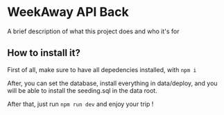 
# WeekAway API Back

A brief description of what this project does and who it's for


## How to install it?

First of all, make sure to have all depedencies installed, with ```npm i```

After, you can set the database, install everything in data/deploy, and you will be able to install the seeding.sql in the data root.

After that, just run ```npm run dev``` and enjoy your trip !


